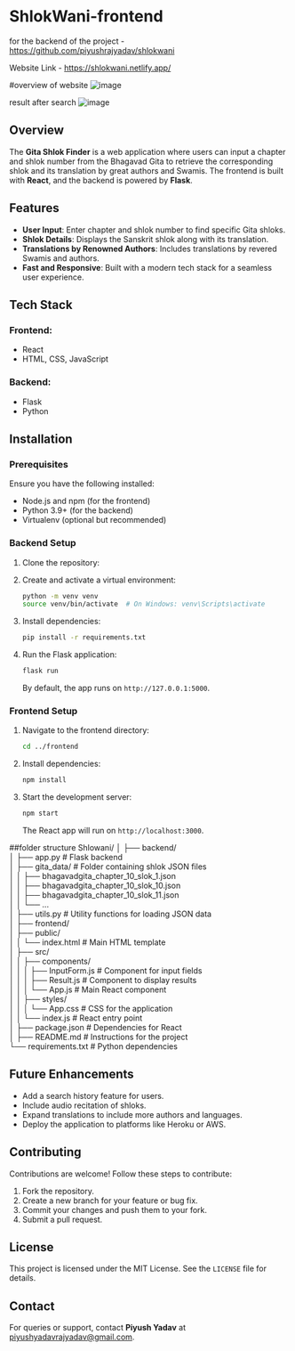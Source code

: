 # ShlokWani-frontend
for the backend of the project - https://github.com/piyushrajyadav/shlokwani

Website Link - https://shlokwani.netlify.app/

#overview of website 
![image](https://github.com/user-attachments/assets/d1d59cb0-aa2c-400f-8828-9b56cfb5df3a)

result after search 
![image](https://github.com/user-attachments/assets/aea99590-2bb8-4819-b5af-c2c57516ed3f)



## Overview
The **Gita Shlok Finder** is a web application where users can input a chapter and shlok number from the Bhagavad Gita to retrieve the corresponding shlok and its translation by great authors and Swamis. The frontend is built with **React**, and the backend is powered by **Flask**.

## Features
- **User Input**: Enter chapter and shlok number to find specific Gita shloks.
- **Shlok Details**: Displays the Sanskrit shlok along with its translation.
- **Translations by Renowned Authors**: Includes translations by revered Swamis and authors.
- **Fast and Responsive**: Built with a modern tech stack for a seamless user experience.

## Tech Stack
### Frontend:
- React
- HTML, CSS, JavaScript

### Backend:
- Flask
- Python


## Installation

### Prerequisites
Ensure you have the following installed:
- Node.js and npm (for the frontend)
- Python 3.9+ (for the backend)
- Virtualenv (optional but recommended)

### Backend Setup
1. Clone the repository:
  
2. Create and activate a virtual environment:
   ```bash
   python -m venv venv
   source venv/bin/activate  # On Windows: venv\Scripts\activate
   ```
3. Install dependencies:
   ```bash
   pip install -r requirements.txt
   ```
4. Run the Flask application:
   ```bash
   flask run
   ```
   By default, the app runs on `http://127.0.0.1:5000`.

### Frontend Setup
1. Navigate to the frontend directory:
   ```bash
   cd ../frontend
   ```
2. Install dependencies:
   ```bash
   npm install
   ```
3. Start the development server:
   ```bash
   npm start
   ```
   The React app will run on `http://localhost:3000`.


##folder structure
Shlowani/
│
├── backend/  
│   ├── app.py               # Flask backend  
│   ├── gita_data/           # Folder containing shlok JSON files  
│   │   ├── bhagavadgita_chapter_10_slok_1.json  
│   │   ├── bhagavadgita_chapter_10_slok_10.json  
│   │   ├── bhagavadgita_chapter_10_slok_11.json  
│   │   └── ...  
│   ├── utils.py             # Utility functions for loading JSON data  
│
├── frontend/  
│   ├── public/  
│   │   └── index.html       # Main HTML template  
│   ├── src/  
│   │   ├── components/  
│   │   │   ├── InputForm.js # Component for input fields  
│   │   │   ├── Result.js    # Component to display results  
│   │   │   └── App.js       # Main React component  
│   │   ├── styles/  
│   │   │   └── App.css      # CSS for the application  
│   │   └── index.js         # React entry point  
│   ├── package.json         # Dependencies for React  
│
├── README.md                # Instructions for the project  
└── requirements.txt         # Python dependencies  



## Future Enhancements
- Add a search history feature for users.
- Include audio recitation of shloks.
- Expand translations to include more authors and languages.
- Deploy the application to platforms like Heroku or AWS.

## Contributing
Contributions are welcome! Follow these steps to contribute:
1. Fork the repository.
2. Create a new branch for your feature or bug fix.
3. Commit your changes and push them to your fork.
4. Submit a pull request.

## License
This project is licensed under the MIT License. See the `LICENSE` file for details.

## Contact
For queries or support, contact **Piyush Yadav** at piyushyadavrajyadav@gmail.com.

